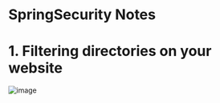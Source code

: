 <h1>SpringSecurity Notes</h1>


<h1>1. Filtering directories on your website</h1>

![image](https://github.com/user-attachments/assets/653fea61-d871-4444-8512-babc8b356d90)


